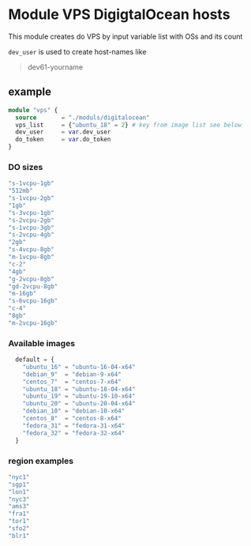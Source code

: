 # Module VPS DigigtalOcean hosts

This module creates do VPS by input variable list with OSs and its count

`dev_user` is used to create host-names like

> dev61-yourname

## example

```terraform
module "vps" {
  source       = "./moduls/digitalocean"
  vps_list     = {"ubuntu_18" = 2} # key from image list see below
  dev_user     = var.dev_user
  do_token     = var.do_token
}
```

### DO sizes

```bash
"s-1vcpu-1gb"
"512mb"
"s-1vcpu-2gb"
"1gb"
"s-3vcpu-1gb"
"s-2vcpu-2gb"
"s-1vcpu-3gb"
"s-2vcpu-4gb"
"2gb"
"s-4vcpu-8gb"
"m-1vcpu-8gb"
"c-2"
"4gb"
"g-2vcpu-8gb"
"gd-2vcpu-8gb"
"m-16gb"
"s-6vcpu-16gb"
"c-4"
"8gb"
"m-2vcpu-16gb"
```

### Available images

```tfvars
  default = {
    "ubuntu_16" = "ubuntu-16-04-x64"
    "debian_9"  = "debian-9-x64"
    "centos_7"  = "centos-7-x64"
    "ubuntu_18" = "ubuntu-18-04-x64"
    "ubuntu_19" = "ubuntu-19-10-x64"
    "ubuntu_20" = "ubuntu-20-04-x64"
    "debian_10" = "debian-10-x64"
    "centos_8"  = "centos-8-x64"
    "fedora_31" = "fedora-31-x64"
    "fedora_32" = "fedora-32-x64"
  }
```

### region examples

```bash
"nyc1"
"sgp1"
"lon1"
"nyc3"
"ams3"
"fra1"
"tor1"
"sfo2"
"blr1"
```
